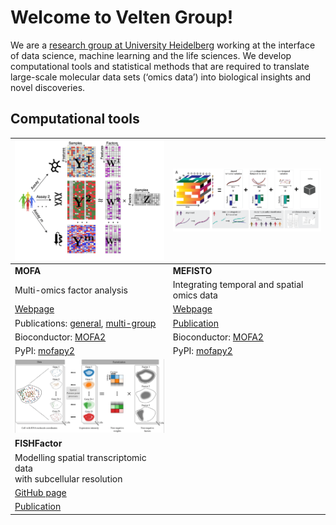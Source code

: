 # Welcome to Velten Group!

We are a [research group at University Heidelberg](https://www.cos.uni-heidelberg.de/en/research-groups/biological-data-science) working at the interface of data science, machine learning and the life sciences. We develop computational tools and statistical methods that are required to translate large-scale molecular data sets (‘omics data’) into biological insights and novel discoveries.


## Computational tools
| [<img alt="MOFA" src="figures/MOFA.png" width="400"/>](https://biofam.github.io/MOFA2/) | [<img alt="MEFISTO" src="figures/MEFISTO.png" width="400"/>](https://biofam.github.io/MOFA2/MEFISTO.html) |
| --- | --- | 
| **MOFA** | **MEFISTO** |
Multi-omics factor analysis | Integrating temporal and spatial omics data | 
| [Webpage](https://biofam.github.io/MOFA2/) | [Webpage](https://biofam.github.io/MOFA2/MEFISTO.html) |
| Publications: [general](http://msb.embopress.org/cgi/doi/10.15252/msb.20178124), [multi-group](http://genomebiology.biomedcentral.com/articles/10.1186/s13059-020-02015-1)|[Publication](https://www.nature.com/articles/s41592-021-01343-9)|
|Bioconductor: [MOFA2](http://www.bioconductor.org/packages/release/bioc/html/MOFA2.html)|Bioconductor: [MOFA2](http://www.bioconductor.org/packages/release/bioc/html/MOFA2.html)|
|PyPI: [mofapy2](https://pypi.org/project/mofapy2/)|PyPI: [mofapy2](https://pypi.org/project/mofapy2/)|
| [<img alt="FISHFactor" src="figures/FISHFactor.png" width="400"/>](https://github.com/bioFAM/FISHFactor) ||
|**FISHFactor** ||
|Modelling spatial transcriptomic data <br /> with subcellular resolution | |
| [GitHub page](https://github.com/bioFAM/FISHFactor) ||
| [Publication](https://academic.oup.com/bioinformatics/article/39/5/btad183/7114027)||
